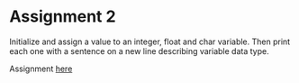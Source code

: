 # Assignment 2
Initialize and assign a value to an integer, float and char variable. Then print each one with
a sentence on a new line describing variable data type.

Assignment [here](https://github.com/h0mbre/Learning-C/tree/master/Assignment-02)
